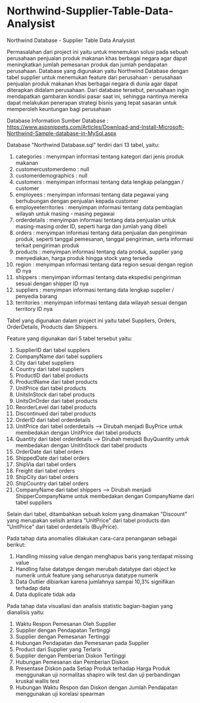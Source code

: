 # Northwind-Supplier-Table-Data-Analysist
Northwind Database - Supplier Table Data Analysist

Permasalahan dari project ini yaitu untuk menemukan solusi pada sebuah perusahaan penjualan produk makanan khas berbagai negara agar dapat meningkatkan jumlah pemesanan produk dan jumlah pendapatan perusahaan. Database yang digunakan yaitu Northwind Database dengan tabel supplier untuk menemukan feature dari perusahaan - perusahaan penjualan produk makanan khas berbagai negara di dunia agar dapat diterapkan didalam perusahaan. Dari database tersebut, perusahaan ingin mendapatkan gambaran kondisi pasar saat ini, sehingga nantinya mereka dapat melakukan penerapan strategi bisnis yang tepat sasaran untuk memperoleh keuntungan bagi perusahaan

Database Information
Sumber Database : https://www.aspsnippets.com/Articles/Download-and-Install-Microsoft-Northwind-Sample-database-in-MySql.aspx

Database "Northwind Database.sql" terdiri dari 13 tabel, yaitu:

1. categories : menyimpan informasi tentang kategori dari jenis produk makanan
2. customercustomerdemo : null
3. customerdemographics : null
4. customers : menyimpan informasi tentang data lengkap pelanggan / customer
5. employees : menyimpan informasi tentang data pegawai yang berhubungan dengan penjualan kepada customer
6. employeeterritories : menyimpan informasi tentang data pembagian wilayah untuk masing - masing pegawai
7. orderdetails : menyimpan informasi tentang data penjualan untuk masing-masing order ID, seperti harga dan jumlah yang dibeli
8. orders : menyimpan informasi tentang data penjualan dan pengiriman produk, seperti tanggal pemesanan, tanggal pengiriman, serta informasi terkait pengiriman produk
9. products : menyimpan informasi tentang data produk, supplier yang menyediakan, harga produk hingga stock yang tersedia
10. region : menyimpan informasi tentang data region sesuai dengan region ID nya
11. shippers : menyimpan informasi tentang data ekspedisi pengiriman sesuai dengan shipper ID nya
12. suppliers : menyimpan informasi tentang data lengkap supplier / penyedia barang
13. territories : menyimpan informasi tentang data wilayah sesuai dengan territory ID nya

Tabel yang digunakan dalam project ini yaitu tabel Suppliers, Orders, OrderDetails, Products dan Shippers.

Feature yang digunakan dari 5 tabel tersebut yaitu:
1. SupplierID dari tabel suppliers
2. CompanyName dari tabel suppliers
3. City dari tabel suppliers
4. Country dari tabel suppliers
5. ProductID dari tabel products
6. ProductName dari tabel products
7. UnitPrice dari tabel products
8. UnitsInStock dari tabel products
9. UnitsOnOrder dari tabel products
10. ReorderLevel dari tabel products
11. Discontinued dari tabel products
12. OrderID dari tabel orderdetails
13. UnitPrice dari tabel orderdetails --> Dirubah menjadi BuyPrice untuk membedakan dengan UnitPrice dari tabel products
14. Quantity dari tabel orderdetails --> Dirubah menjadi BuyQuantity untuk membedakan dengan UnitInStock dari tabel products
15. OrderDate dari tabel orders
16. ShippedDate dari tabel orders
17. ShipVia dari tabel orders
18. Freight dari tabel orders
19. ShipCity dari tabel orders
20. ShipCountry dari tabel orders
21. CompanyName dari tabel shippers --> Dirubah menjadi ShipperCompanyName untuk membedakan dengan CompanyName dari tabel suppliers

Selain dari tabel, ditambahkan sebuah kolom yang dinamakan "Discount" yang merupakan selisih antara "UnitPrice" dari tabel products dan "UnitPrice" dari tabel orderdetails (BuyPrice).

Pada tahap data anomalies dilakukan cara-cara penanganan sebagai berikut:
1. Handling missing value dengan menghapus baris yang terdapat missing value
2. Handling false datatype dengan merubah datatype dari object ke numerik untuk feature yang seharusnya datatype numerik
3. Data Outlier dibiarkan karena jumlahnya sampai 10,3% signifikan terhadap data
4. Data duplicate tidak ada

Pada tahap data visualiasi dan analisis statistic bagian-bagian yang dianalisis yaitu:
1. Waktu Respon Pemesanan Oleh Supplier
2. Supplier dengan Pendapatan Tertinggi
3. Supplier dengan Pemesanan Tertinggi
4. Hubungan Pendapatan dan Pemesanan pada Supplier
5. Product dari Supplier yang Terlaris
6. Supplier dengan Pemberian Diskon Tertinggi
7. Hubungan Pemesanan dan Pemberian Diskon
8. Presentase Diskon pada Setiap Produk terhadap Harga Produk menggunakan uji normalitas shapiro wilk test dan uji perbandingan kruskal wallis test
9. Hubungan Waktu Respon dan Diskon dengan Jumlah Pendapatan menggunakan uji korelasi spearman
